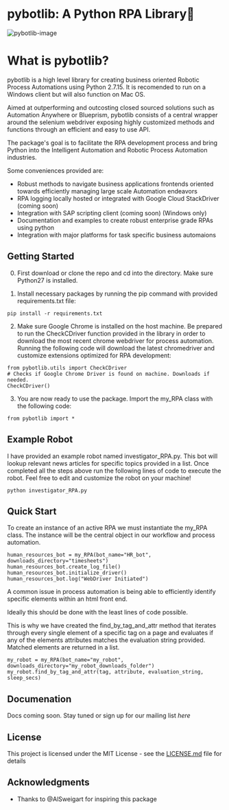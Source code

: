 # pybotlib: A Python RPA Library🤖


![pybotlib-image](/https://github.com/dkatz23238/pybotlib/blob/master/img/pybotlib.png)

# What is pybotlib?
pybotlib is a high level library for creating business oriented Robotic Process Automations using Python 2.7.15. 
It is recomended to run on a Windows client but will also function on Mac OS.

Aimed at outperforming and outcosting closed sourced solutions such as Automation Anywhere or Blueprism, pybotlib consists of a central wrapper around the selenium webdriver exposing highly customized methods and functions through an efficient and easy to use API.

The package's goal is to facilitate the RPA development process and bring Python into the Intelligent Automation and Robotic Process Automation industries.

Some conveniences  provided are:
 - Robust methods to navigate business applications frontends oriented towards efficiently managing large scale Automation endeavors
 - RPA logging locally hosted or integrated with Google Cloud StackDriver (coming soon)
 - Integration with SAP scripting client (coming soon) (Windows only)
 - Documentation and examples to create robust enterprise grade RPAs using python
 - Integration with major platforms for task specific business automaions

## Getting Started


 0) First download or clone the repo and cd into the directory. Make sure Python27 is installed.

 1) Install necessary packages by running the pip command with provided requirements.txt file:
```
pip install -r requirements.txt
```

2) Make sure Google Chrome is installed on the host machine. Be prepared to run the CheckCDriver function provided in the library in order to download the most recent chrome webdriver for process automation. Running the following code will download the latest chromedriver and customize extensions optimized for RPA development:
 ```
from pybotlib.utils import CheckCDriver
# Checks if Google Chrome Driver is found on machine. Downloads if needed.
CheckCDriver()
```

3) You are now ready to use the package. Import the my_RPA class with the following code:
```
from pybotlib import *
```

## Example Robot

I have provided an example robot named investigator_RPA.py. This bot will lookup relevant news articles for specific topics provided in a list. Once completed all the steps above run the following lines of code to execute the robot. Feel free to edit and customize the robot on your machine!

```
python investigator_RPA.py
```

## Quick Start

To create an instance of an active RPA we must instantiate the my_RPA class. The instance will be the central object in our workflow and process automation.


```
human_resources_bot = my_RPA(bot_name="HR_bot", downloads_directory="timesheets")
human_resources_bot.create_log_file()
human_resources_bot.initialize_driver()
human_resources_bot.log("WebDriver Initiated")
```

A common issue in process automation is being able to efficiently identify specific elements within an html front end.

Ideally this should be done with the least lines of code possible.

This is why we have created the find_by_tag_and_attr method that iterates through every single element of a specific tag on a page and evaluates if any of the elements attributes matches the evaluation string provided. Matched elements are returned in a list.
```
my_robot = my_RPA(bot_name="my_robot", downloads_directory="my_robot_downloads_folder")
my_robot.find_by_tag_and_attr(tag, attribute, evaluation_string, sleep_secs)
```
## Documenation

Docs coming soon. Stay tuned or sign up for our mailing list *here*

## License

This project is licensed under the MIT License - see the [LICENSE.md](LICENSE.md) file for details

## Acknowledgments

* Thanks to @AlSweigart for inspiring this package
